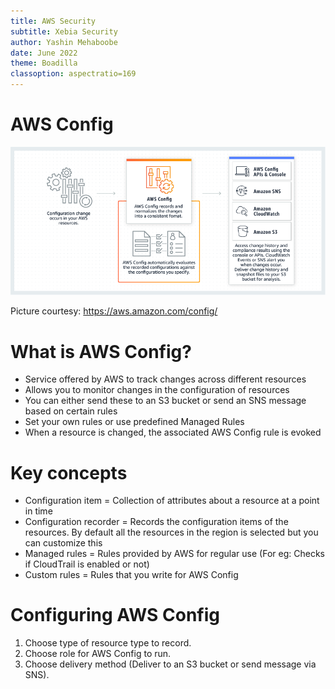 ```yaml
---
title: AWS Security
subtitle: Xebia Security
author: Yashin Mehaboobe
date: June 2022
theme: Boadilla
classoption: aspectratio=169
---
```


# AWS Config

![](../resources/images/aws_config.png)

Picture courtesy: https://aws.amazon.com/config/


<!-- Presenter Note

AWS Config is a service that enables you to assess, audit, and evaluate the configurations of your AWS resources. Config continuously monitors and records your AWS resource configurations and allows you to automate the evaluation of recorded configurations against desired configurations. With Config, you can review changes in configurations and relationships between AWS resources, dive into detailed resource configuration histories, and determine your overall compliance against the configurations specified in your internal guidelines. This enables you to simplify compliance auditing, security analysis, change management, and operational troubleshooting.
-->

# What is AWS Config?

- Service offered by AWS to track changes across different resources
- Allows you to monitor changes in the configuration of resources
- You can either send these to an S3 bucket or send an SNS message based on certain rules
- Set your own rules or use predefined Managed Rules
- When a resource is changed, the associated AWS Config rule is evoked

# Key concepts

- Configuration item = Collection of attributes about a resource at a point in time
- Configuration recorder = Records the configuration items of the resources. By default all the resources in the region is selected but you can customize this
- Managed rules = Rules provided by AWS for regular use (For eg: Checks if CloudTrail is enabled or not)
- Custom rules = Rules that you write for AWS Config

# Configuring AWS Config

1. Choose type of resource type to record.
2. Choose role for AWS Config to run.
3. Choose delivery method (Deliver to an S3 bucket or send message via SNS).